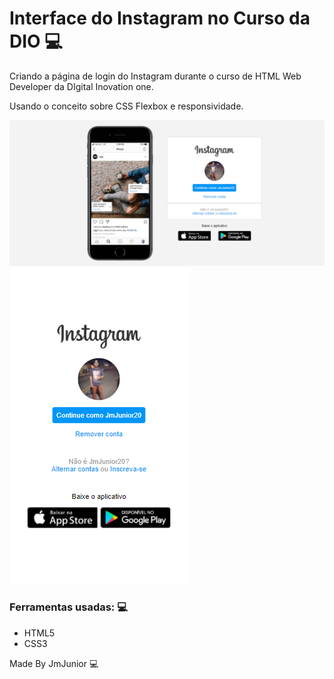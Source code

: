 # Interface do Instagram no Curso da DIO :computer:

Criando a página de login do Instagram durante o curso de HTML Web Developer da DIgital Inovation one.

Usando o conceito sobre CSS Flexbox e responsividade.

<img src="./_github/instagram_image.png">

<img src="./_github/instagram_image_mobile.png">


### Ferramentas usadas: :computer:

- HTML5
- CSS3

Made By JmJunior :computer:
